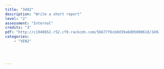 ```yaml
---
title: "3492"
description: "Write a short report"
level: "2"
assessment: "Internal"
credits: "3"
pdf: "http://c1940652.r52.cf0.rackcdn.com/5b677f6cb8d39a6d05000618/3492-(1).pdf"
categories:
    - "VEN2"
    
    
    
    
---
```


